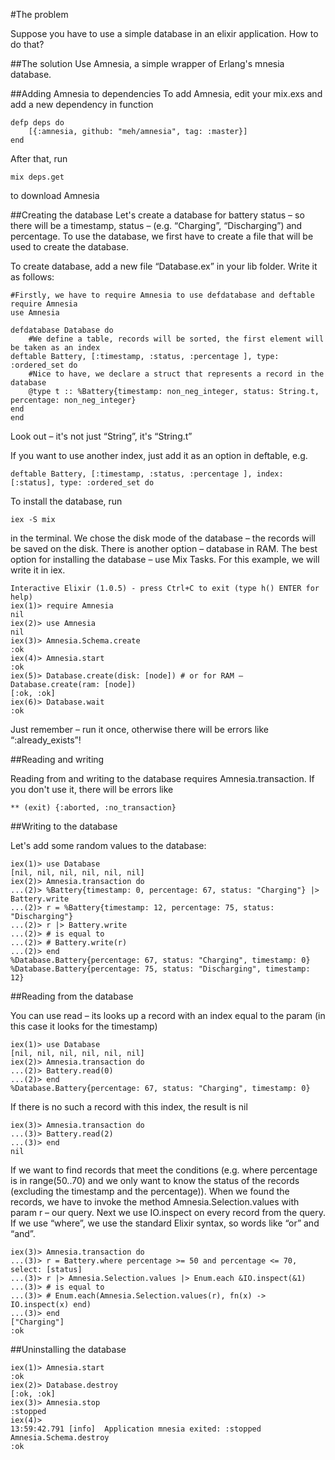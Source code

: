 #The problem

Suppose you have to use a simple database in an elixir application. How to do that?

##The solution
Use Amnesia, a simple wrapper of Erlang's mnesia database.

##Adding Amnesia to dependencies
To add Amnesia, edit your mix.exs and add a new dependency in function

    defp deps do
        [{:amnesia, github: "meh/amnesia", tag: :master}]
    end

After that, run

    mix deps.get

to download Amnesia

##Creating the database
Let's create a database for battery status – so there will be a timestamp, status – (e.g. “Charging”, “Discharging”) and percentage. To use the database, we first have to create a file that will be used to create the database.


To create database, add a new file “Database.ex” in your lib folder. Write it as follows:

    #Firstly, we have to require Amnesia to use defdatabase and deftable
    require Amnesia
    use Amnesia
    
    defdatabase Database do
    	#We define a table, records will be sorted, the first element will be taken as an index
	deftable Battery, [:timestamp, :status, :percentage ], type: :ordered_set do 
		#Nice to have, we declare a struct that represents a record in the database
		@type t :: %Battery{timestamp: non_neg_integer, status: String.t, percentage: non_neg_integer}
	end
    end
Look out – it's not just “String”, it's “String.t”

If you want to use another index, just add it as an option in deftable, e.g.
    
    deftable Battery, [:timestamp, :status, :percentage ], index: [:status], type: :ordered_set do 


To install the database, run 

    iex -S mix 

in the terminal. We chose the disk mode of the database – the records will be saved on the disk. There is another option – database in RAM.
The best option for installing the database – use Mix Tasks. For this example, we will write it in iex.

    Interactive Elixir (1.0.5) - press Ctrl+C to exit (type h() ENTER for help)
    iex(1)> require Amnesia
    nil
    iex(2)> use Amnesia
    nil
    iex(3)> Amnesia.Schema.create
    :ok
    iex(4)> Amnesia.start
    :ok
    iex(5)> Database.create(disk: [node]) # or for RAM – Database.create(ram: [node])
    [:ok, :ok]
    iex(6)> Database.wait
    :ok

Just remember – run it once, otherwise there will be errors like “:already_exists”!

##Reading and writing

Reading from and writing to the database requires Amnesia.transaction. If you don't use it, there will be errors like

    ** (exit) {:aborted, :no_transaction}

##Writing to the database

Let's add some random values to the database:

    iex(1)> use Database
    [nil, nil, nil, nil, nil, nil]
    iex(2)> Amnesia.transaction do
    ...(2)> %Battery{timestamp: 0, percentage: 67, status: "Charging"} |> Battery.write
    ...(2)> r = %Battery{timestamp: 12, percentage: 75, status: "Discharging"} 
    ...(2)> r |> Battery.write 
    ...(2)> # is equal to
    ...(2)> # Battery.write(r)
    ...(2)> end
    %Database.Battery{percentage: 67, status: "Charging", timestamp: 0}
    %Database.Battery{percentage: 75, status: "Discharging", timestamp: 12}

##Reading from the database

You can use read – its looks up a record with an index equal to the param (in this case it looks for the timestamp)

    iex(1)> use Database
    [nil, nil, nil, nil, nil, nil]
    iex(2)> Amnesia.transaction do
    ...(2)> Battery.read(0)       
    ...(2)> end
    %Database.Battery{percentage: 67, status: "Charging", timestamp: 0}

If there is no such a record with this index, the result is nil

    iex(3)> Amnesia.transaction do
    ...(3)> Battery.read(2)
    ...(3)> end
    nil

If we want to find records that meet the conditions (e.g. where percentage is in range(50..70) and we only want to know the status of the records (excluding the timestamp and the percentage)). When we found the records, we have to invoke the method Amnesia.Selection.values with param r – our query. Next we use IO.inspect on every record from the query.
If we use “where”, we use the standard Elixir syntax, so words like “or” and “and”. 

    iex(3)> Amnesia.transaction do
    ...(3)> r = Battery.where percentage >= 50 and percentage <= 70, select: [status]
    ...(3)> r |> Amnesia.Selection.values |> Enum.each &IO.inspect(&1)
    ...(3)> # is equal to
    ...(3)> # Enum.each(Amnesia.Selection.values(r), fn(x) -> IO.inspect(x) end) 
    ...(3)> end
    ["Charging"]
    :ok

##Uninstalling the database

    iex(1)> Amnesia.start
    :ok
    iex(2)> Database.destroy
    [:ok, :ok]
    iex(3)> Amnesia.stop
    :stopped
    iex(4)> 
    13:59:42.791 [info]  Application mnesia exited: :stopped
    Amnesia.Schema.destroy
    :ok







